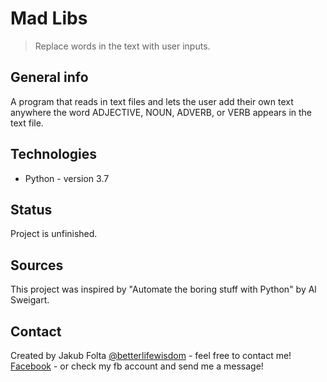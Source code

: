 # Mad Libs
> Replace words in the text with user inputs.

## General info
A program that reads in text files and lets the user add their own text anywhere the word ADJECTIVE, NOUN, ADVERB, or VERB appears in the text file. 

## Technologies
* Python - version 3.7

## Status
Project is unfinished.

## Sources
This project was inspired by "Automate the boring stuff with Python" by Al Sweigart.

## Contact
Created by Jakub Folta [@betterlifewisdom](https://www.betterlifewisdom.com/) - feel free to contact me!<br/>
[Facebook](https://www.facebook.com/jakub.folta.58) - or check my fb account and send me a message!
